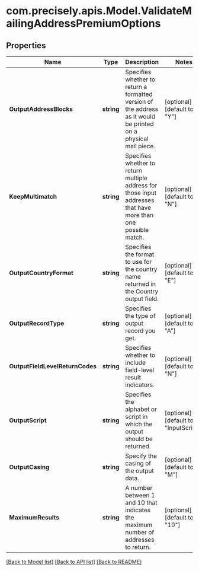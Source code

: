 # com.precisely.apis.Model.ValidateMailingAddressPremiumOptions
## Properties

Name | Type | Description | Notes
------------ | ------------- | ------------- | -------------
**OutputAddressBlocks** | **string** | Specifies whether to return a formatted version of the address as it would be printed on a physical mail piece. | [optional] [default to "Y"]
**KeepMultimatch** | **string** | Specifies whether to return multiple address for those input addresses that have more than one possible match. | [optional] [default to "N"]
**OutputCountryFormat** | **string** | Specifies the format to use for the country name returned in the Country output field. | [optional] [default to "E"]
**OutputRecordType** | **string** | Specifies the type of output record you get. | [optional] [default to "A"]
**OutputFieldLevelReturnCodes** | **string** | Specifies whether to include field-level result indicators. | [optional] [default to "N"]
**OutputScript** | **string** | Specifies the alphabet or script in which the output should be returned. | [optional] [default to "InputScript"]
**OutputCasing** | **string** | Specify the casing of the output data. | [optional] [default to "M"]
**MaximumResults** | **string** | A number between 1 and 10 that indicates the maximum number of addresses to return. | [optional] [default to "10"]

[[Back to Model list]](../README.md#documentation-for-models) [[Back to API list]](../README.md#documentation-for-api-endpoints) [[Back to README]](../README.md)


